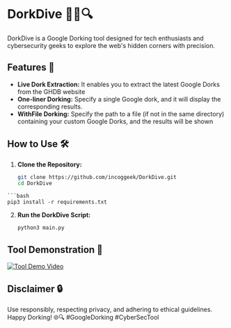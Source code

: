# DorkDive 🕵️‍♂️🔍

DorkDive is a Google Dorking tool designed for tech enthusiasts and cybersecurity geeks to explore the web's hidden corners with precision.

## Features 🚀
- **Live Dork Extraction:** It enables you to extract the latest Google Dorks from the GHDB website
- **One-liner Dorking:**  Specify a single Google dork, and it will display the corresponding results. 
- **WithFile Dorking:** Specify the path to a file (if not in the same directory) containing your custom Google Dorks, and the results will be shown

## How to Use 🛠️
1. **Clone the Repository:**
   ```bash
   git clone https://github.com/incoggeek/DorkDive.git
   cd DorkDive
```
```bash
pip3 install -r requirements.txt
   ```

2. **Run the DorkDive Script:**
   ```bash
   python3 main.py
   ```
## Tool Demonstration 🎥
[![Tool Demo Video](https://img.youtube.com/vi/wpqa9vdQVRQ/0.jpg)](https://www.youtube.com/watch?v=wpqa9vdQVRQ&ab_channel=Incoggeek)

## Disclaimer 🔒
Use responsibly, respecting privacy, and adhering to ethical guidelines. Happy Dorking! 🌐🔍 #GoogleDorking #CyberSecTool
